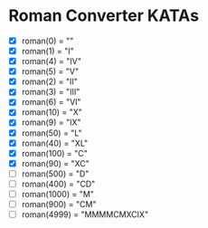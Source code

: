 # Roman Converter KATAs

- [x] roman(0) = ""
- [x] roman(1) = "I"
- [x] roman(4) = "IV"
- [x] roman(5) = "V"
- [x] roman(2) = "II"
- [x] roman(3) = "III"
- [x] roman(6) = "VI"
- [x] roman(10) = "X"
- [x] roman(9) = "IX"
- [x] roman(50) = "L"
- [x] roman(40) = "XL"
- [x] roman(100) = "C"
- [x] roman(90) = "XC"
- [ ] roman(500) = "D"
- [ ] roman(400) = "CD"
- [ ] roman(1000) = "M"
- [ ] roman(900) = "CM"
- [ ] roman(4999) = "MMMMCMXCIX"
